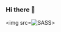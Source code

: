 ### Hi there 👋

<img src=![SASS](https://img.shields.io/badge/SASS-hotpink.svg?style=for-the-badge&logo=SASS&logoColor=white)>

